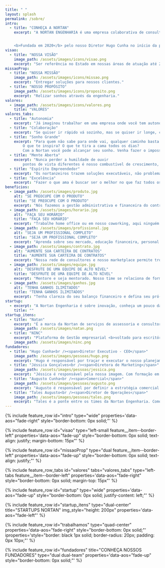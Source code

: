 ```yaml
---
title: " "
layout: splash
permalink: /sobre/
intro:
  - title: "CONHEÇA A NORTAN"
    excerpt: "A NORTAN ENGENHARIA é uma empresa colaborativa de consultores voltados para a prestação de serviços relacionados à produção, gestão e solução de espaços para construção civil e meio ambiente. Formada por profissionais criativos, inovadores, capacitados e em constante atualização para atender as necessidades de nossos clientes. A Nortan Engenharia Vem se destacando pela qualidade na prestação do serviço, eficiência e confiabilidade. Hoje os escritórios se situam nas cidades de Maceió e de Arapiraca em Alagoas, mas a empresa funciona principalmente em ambiente virtual realizando trabalhos em outros estados.


    <b>Fundada em 2020</b> pelo nosso Diretor Hugo Cunha no início da pandemia, a Nortan nasceu <b>para trazer engenharia e arquitetura de ponta</b> para o setor de construção civil de Alagoas, reunimos um time de engenheiros e arquitetos <b>empreendedores</b> e que participam do nosso modelo de negócio que valoriza o profissional. <b>Somos a Engenharia Colaborativa</b>, um jeito novo de entregar valor ao cliente."
visao:
  - title: "NOSSA VISÃO"
    image_path: /assets/images/icons/visao.png
    excerpt: "Ser referência no Estado em nossas áreas de atuação até 2024, visando ser a maior empresa de engenharia <b>colaborativa</b> multidisciplinar da construção civil e meio ambiente de Alagoas."
missaoProp:
  - title: "NOSSA MISSÃO"
    image_path: /assets/images/icons/missao.png
    excerpt: "Entregar soluções para nossos clientes."
  - title: "NOSSO PROPÓSITO"
    image_path: /assets/images/icons/proposito.png
    excerpt: "Relizar sonhos através da engenharia."
valores:
  - image_path: /assets/images/icons/valores.png
    title: "VALORES"
valores_tabs: 
  - title: "Autonomia"
    excerpt: "Já imaginou trabalhar em uma empresa onde você tem autonomia para definir sua forma de trabalhar, horários, o dia que recebe e muito mais? Aqui na Nortan é assim! a holacracia promove a autogestão e empodera nossos associados."
  - title: "Colaboração"
    excerpt: "Se quiser ir rápido vá sozinho, mas se quiser ir longe, colabore! Sabemos que colaborar é muito melhor do que competir."
  - title: "Sonho Grande"
    excerpt: "Para quem não sabe para onde vai, qualquer caminho basta! 
		O que te inspira? O que te tira a cama todos os dias?
 		Com a Nortan você pode alcançar seu sonho. Venha fazer o impossível com a gente!"
  - title: "Mente Aberta"
    excerpt: "Nunca perder a humildade de ouvir
		pontos de vista diferentes é nosso combustível de crescimento, é onde a colaboração mostra todo seu potencial. Escute, crie e adapte-se."
  - title: "Espírito Empreendedor"
    excerpt: "Os nortanzeiros trazem soluções executáveis, não problemas. Pensam fora da caixa e se divertem inovando todos os dias."
  - title: "Excelência"
    excerpt: "Fazer o que ama é buscar ser o melhor no que faz todos os dias."
beneficios:
  - image_path: /assets/images/produto.jpg
    alt: "SE PREOCUPE COM O PRODUTO"
    title: "SE PREOCUPE COM O PRODUTO"
    excerpt: "Nós fazemos a gestão administrativa e financeira do contrato de forma transparente."
  - image_path: /assets/images/horario.jpg
    alt: "FAÇA SEU HORÁRIO"
    title: "FAÇA SEU HORÁRIO"
    excerpt: "Trabalhe home office ou em nosso coworking, aqui ninguém vende hora."
  - image_path: /assets/images/profissional.jpg
    alt: "SEJA UM PROFISSIONAL COMPLETO"
    title: "SEJA UM PROFISSIONAL COMPLETO"
    excerpt: "Aprenda sobre seu mercado, educação financeira, personal branding e empreendedorismo com profissionais experientes."
  - image_path: /assets/images/contrato.jpg
    alt: "AUMENTE SUA CARTEIRA DE CONTRATOS"
    title: "AUMENTE SUA CARTEIRA DE CONTRATOS"
    excerpt: "Nossa rede de consultores e nosso marketplace permite trocas voluntárias entre cliente externos (gerencie contratos) e internos (faça parte de equipe)."
  - image_path: /assets/images/equipe.jpg
    alt: "DESFRUTE DE UMA EQUIPE DE ALTO NÍVEL"
    title: "DESFRUTE DE UMA EQUIPE DE ALTO NÍVEL"
    excerpt: "Mentore e seja mentorado. Nosso time se relaciona de forma direta compartilhando conhecimento."
  - image_path: /assets/images/ganhos.jpg
    alt: "TENHA GANHOS ILIMITADOS"
    title: "TENHA GANHOS ILIMITADOS"
    excerpt: "Tenha clareza do seu balanço financeiro e defina seu pró-labore mensal. Na Nortan o que você produz é seu."
startup: 
  - excerpt: "A Nortan Engenharia é sobre inovação, conheça um pouco das empresas que fazem parte do grupo:"
    title: ""
startup_itens: 
  - title: "Natan"
    excerpt: "É a marca da Nortan de serviços de assessoria e consultoria administrativa multidisciplinar para pessoas físicas e jurídicas. Nosso objetivo é aliviar a carga de trabalho de nossos clientes para que eles tenham mais tempo para viver."
    image_path: /assets/images/natan.png
  - title: "NINC"
    excerpt: "Plataforma de Gestão empresarial <b>voltado para escritórios de Engenharia e Arquitetura. Nosso objetivo é simplificar a gestão administrativa, financeira e operacional de nossos clientes, trazendo os escritórios para o século XXI, a era dos dados e da informação.</b>"
    image_path: /assets/images/ninc.png
fundadores:
  - title: "Hugo Cunha<br /><span>Diretor Executivo - CEO</span>"
    image_path: /assets/images/pessoas/hugo.png
    excerpt: "Hugo é responsável por traçar e executar o nosso planejamento estratégico, além de ser o primeiro da linha na implementação da cultura empresarial. Com formação em Engenharia e experiência em liderança de grandes times sua visão e direcionamento são peças fundamentais para o nosso sucesso."
  - title: "Jéssica Gonçalves<br /><span>Diretora de Marketing</span>"
    image_path: /assets/images/pessoas/jessica.png
    excerpt: "Jéssica é responsável pela nossa imagem. Com formação em arquitetura e uma veia criativa natural, ela garante a implantação da nossa identidade como empresa, planeja e garante a execução da nossa estratégia de marketing e de relacionamento com clientes.​ Sem ela você nem nos conheceria."
  - title: "Augusto Cunha<br /><span>Comercial</span>"
    image_path: /assets/images/pessoas/augusto.png
    excerpt: "Augusto é responsável por definir a estratégia comercial do setor de projetos, bem como supervisionar a administração das vendas. Seus mais de 30 anos no mercado da construção civil são peças fundamentais para o nosso rápido amadurecimento e sua leitura das tendências do mercado nos faz ficar sempre a frente."
  - title: "Tales Augusto<br /><span>Diretor de Operações</span>"
    image_path: /assets/images/pessoas/tales.png
    excerpt: "Tales é a ponte entre os times da Nortan Engenharia. Como nosso diretor de operações, é responsável por assegurar a execução dos procedimentos e facilitando a rotina operacional da empresa, garantindo a produtividade e a gestão adequada dos recursos, sempre em conformidade com a missão da empresa. Seus princípios e filosofia de negócios dentro das diretrizes estratégicas e operacionais estabelecidas em conjunto com os times da Nortan são grandes fatores para nosso sucesso."
---
```


{% include feature_row id="intro" type="wide" properties='data-aos="fade-right" style="border-bottom: 0px solid;"' %}

{% include feature_row id="visao" type="left-small feature__item--border-left" properties='data-aos="fade-up" style="border-bottom: 0px solid; text-align: justify; margin-bottom: 15px"' %}

{% include feature_row id="missaoProp" type="dual feature__item--border-left" properties='data-aos="fade-up" style="border-bottom: 0px solid; text-align: justify;"' %}

{% include feature_row_tabs id="valores" tabs="valores_tabs" type="left-tabs feature__item--border-left" properties='data-aos="fade-right" style="border-bottom: 0px solid; margin-top: 15px"' %}

{% include feature_row id="startup" type="wide" properties='data-aos="fade-up" style="border-bottom: 0px solid; justify-content: left;"' %}

{% include feature_row id="startup_itens" type="dual-center" title="STARTUPS NORTAN" img_style="height: 200px" properties='data-aos="fade-left"' %}

{% include feature_row id="trabalhamos" type="quad-center" properties='data-aos="fade-right" style="border-bottom: 0px solid;"' iproperties='style="border: black 1px solid; border-radius: 20px; padding: 0px 10px;"' %}

{% include feature_row id="fundadores" title="CONHEÇA NOSSOS FUNDADORES" type="dual dual-team" properties='data-aos="fade-up" style="border-bottom: 0px solid;"' %}
